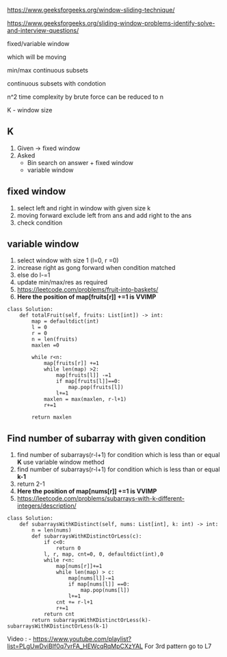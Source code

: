 https://www.geeksforgeeks.org/window-sliding-technique/

https://www.geeksforgeeks.org/sliding-window-problems-identify-solve-and-interview-questions/

fixed/variable window


which will be moving


min/max continuous subsets 


continuous subsets with condotion


n^2 time complexity by brute force can be reduced to n


K - window size


## K

1. Given -> fixed window
2. Asked
   - Bin search on answer + fixed window
   - variable window

## fixed window
1. select left and right in window with given size k
2. moving forward exclude left from ans and add right to the ans
3. check condition

## variable window
1. select window with size 1 (l=0, r =0)
2. increase right as gong forward when condition matched
3. else do l-=1
4. update min/max/res as required
5. https://leetcode.com/problems/fruit-into-baskets/
6. **Here the position of  map[fruits[r]] +=1 is VVIMP**
```
class Solution:
    def totalFruit(self, fruits: List[int]) -> int:
        map = defaultdict(int)
        l = 0
        r = 0
        n = len(fruits)
        maxlen =0
        
        while r<n:
            map[fruits[r]] +=1
            while len(map) >2:
                map[fruits[l]] -=1
                if map[fruits[l]]==0:
                    map.pop(fruits[l])
                l+=1
            maxlen = max(maxlen, r-l+1)
            r+=1
                            
        return maxlen
```
## Find number of subarray with given condition
1. find number of subarrays(r-l+1) for condition which is less than or equal **K** use variable window method
2. find number of subarrays(r-l+1) for condition which is less than or equal **k-1**
3. return 2-1
4. **Here the position of   map[nums[r]] +=1 is VVIMP**
5. https://leetcode.com/problems/subarrays-with-k-different-integers/description/

```
class Solution:
    def subarraysWithKDistinct(self, nums: List[int], k: int) -> int:
        n = len(nums)
        def subarraysWithKDistinctOrLess(c):
            if c<0:
                return 0
            l, r, map, cnt=0, 0, defaultdict(int),0
            while r<n:
                map[nums[r]]+=1
                while len(map) > c:
                    map[nums[l]]-=1
                    if map[nums[l]] ==0:
                        map.pop(nums[l])
                    l+=1
                cnt += r-l+1
                r+=1
            return cnt
        return subarraysWithKDistinctOrLess(k)-subarraysWithKDistinctOrLess(k-1)
```
Video : - https://www.youtube.com/playlist?list=PLgUwDviBIf0q7vrFA_HEWcqRqMpCXzYAL
For 3rd pattern go to L7





